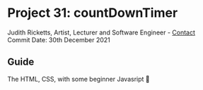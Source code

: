 ##

# Project 31: countDownTimer

Judith Ricketts, Artist, Lecturer and Software Engineer - [Contact](https://lovespictures.com/)  
Commit Date: 30th December 2021

## Guide

The HTML, CSS, with some beginner Javasript 💚

<!-- ## Useful links

* [Add Sound to your JavaScript game with Howler JS (not VanillaJS!)](https://www.youtube.com/watch?v=hn7MhPt24L4&ab_channel=DrewConley)
* [Sound board with vanilla JavaScript](https://www.youtube.com/watch?v=E-v4SSCG6i4&ab_channel=WebDev) -->
